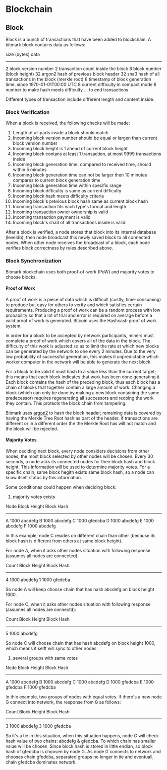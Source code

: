# Blockchain

## Block

Block is a bunch of transactions that have been added to blockchain. A bitmark block contains data as follows:

  size (bytes)    data
 --------------  ----------------------------------------------------------------
   2              block version number
   2              transaction count inside the block
   8              block number (block height)
  32              argon2 hash of previous block header
  32              sha3 hash of all transactions in the block (merkle root)
   8              timestamp of block generation time, since 1970-01-01T00:00 UTC
   8              current difficulty in compact mode
   8              number to make hash meets difficulty
   ... to end     transactions

Different types of transaction include different length and content inside.

### Block Verification

When a block is received, the following checks will be made:

1. Length of all parts inside a block should match
1. Incoming block version number should be equal or largen than current block version number
1. Incoming block height is 1 ahead of current block height
1. Incoming block contans at least 1 transaction, at most 9999 transactions inside
1. Incoming block generation time, compared to received time, should within 5 minutes
1. Incoming block generation time can not be larger then 10 minutes compares to current block generation time
1. Incoming block generation time within specific range
1. Incoming block difficulty is same as current difficulty
1. Incoming block hash meets difficulty criteria
1. Incoming block's previous block hash same as current block hash
1. Incoming transaction fits each type's format and length
1. Incoming transaction owner ownership is valid
1. Incoming transaction payment is valid
1. Incoming block's sha3 of all transactions inside is valid

After a block is verified, a node stores that block into its internal
database (leveldb), then node broadcast this newly saved block to all connected
nodes. When other node receives the broadcast of a block, each node
verifies block correctness by rules described above.

### Block Synchronization

Bitmark blockchain uses both proof-of-work (PoW) and majority votes to
choose blocks.

#### Proof of Work

A proof of work is a piece of data which is difficult (costly, time-consuming) to produce but easy for others to verify and which satisfies certain requirements. Producing a proof of work can be a random process with low probability so that a lot of trial and error is required on average before a valid proof of work is generated. Bitcoin uses the Hashcash proof of work system.

In order for a block to be accepted by network participants, miners must complete a proof of work which covers all of the data in the block. The difficulty of this work is adjusted so as to limit the rate at which new blocks can be generated by the network to one every 2 minutes. Due to the very low probability of successful generation, this makes it unpredictable which worker computer in the network will be able to generate the next block.

For a block to be valid it must hash to a value less than the current target; this means that each block indicates that work has been done generating it. Each block contains the hash of the preceding block, thus each block has a chain of blocks that together contain a large amount of work. Changing a block (which can only be done by making a new block containing the same predecessor) requires regenerating all successors and redoing the work they contain. This protects the block chain from tampering.

Bitmark uses [argon2](https://en.wikipedia.org/wiki/Argon2) to hash the block header; remaining data is covered by having the Merkle Tree Root hash as part of the header. If transactions are different or in a different order the the Merkle Root has will not match and the block will be rejected.

#### Majority Votes

When deciding next block, every node considers decisions from other nodes, the most block selected by other nodes will be chosen. Every 30 seconds, a node asks its connected nodes for their block hash and block height. This information will be used to determine majority votes. For a specific chain, same block hegith exists same block hash, so a node can know itself status by this information.

Some conditionas could happen when deciding block:

1. majority votes exists

  Node    Block Height    Block Hash
 ------  --------------  ------------
  A       1000            abcdefg
  B       1000            abcdefg
  C       1000            gfedcba
  D       1000            abcdefg
  E       1000            abcdefg
  F       1000            abcdefg

In this example, node C resides on different chain than other (because
its block hash is different from others at same block height).

For node A, when it asks other nodes situation with following response
(assumes all nodes are connected):

  Count    Block Height    Block Hash
 -------  --------------  ------------
  4        1000            abcdefg
  1        1000            gfedcba

So node A will keep choose chain that has hash abcdefg on block
height 1000.

For node C, when it asks other nodes situation with following response
(assumes all nodes are connectd):

  Count   Block Height   Block Hash
 ------- -------------- ------------
  5       1000           abcdefg

So node C will choose chain that has hash abcdefg on block height
1000, which means it selft will sync to other nodes.

1. several groups with same votes

  Node   Block Height   Block Hash
 ------ -------------- ------------
  A      1000           abcdefg
  B      1000           abcdefg
  C      1000           abcdefg
  D      1000           gfedcba
  E      1000           gfedcba
  F      1000           gfedcba

In thie example, two groups of nodes with equal votes. If there's a
new node G connect into network, the response from G as follows:

  Count   Block Height   Block Hash
 ------- -------------- ------------
  3       1000           abcdefg
  3       1000           gfedcba

So it's a tie in this situation, when this situation happens, node G will
check hash value of two chains: abcdefg & gfedcba. To which chain
has smaller value will be chosen. Since block hash is stored in little
endian, so block hash of gfedcba is choosen by node G. As node G
connects to network and chooses chain gfedcba, separated groups no
longer in tie and eventuall, chain gfedcba dominates network.
